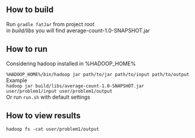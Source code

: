 ## How to build
Run `gradle fatJar` from project root  
in *build/libs* you will find average-count-1.0-SNAPSHOT.jar

## How to run
Considering hadoop installed in %HADOOP_HOME%

`%HADOOP_HOME%/bin/hadoop jar path/to/jar path/to/input path/to/output`  
Example  
`hadoop jar build/libs/average-count-1.0-SNAPSHOT.jar user/problem1/input user/problem1/output`  
Or run `run.sh` with default settings  
## How to view results
`hadoop fs -cat user/problem1/output`